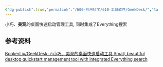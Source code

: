```yaml
---
{"dg-publish":true,"permalink":"/600-应用科学/610-工具软件/GeekDesk/","tags":["Windows/效率"],"noteIcon":""}
---
```



小巧、**美观**的桌面快速启动管理工具, 同时集成了Everything搜索

## 参考资料
[BookerLiu/GeekDesk: 🔥小巧、美观的桌面快速启动工具 Small, beautiful desktop quickstart management tool with integrated Everything search](https://github.com/BookerLiu/GeekDesk)